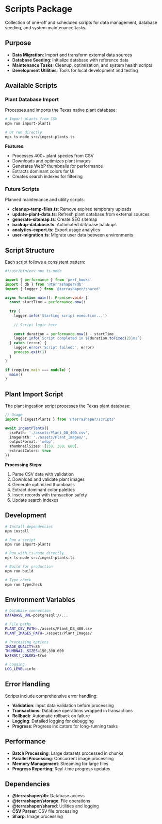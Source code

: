 # Scripts Package

Collection of one-off and scheduled scripts for data management, database seeding, and system maintenance tasks.

## Purpose

- **Data Migration**: Import and transform external data sources
- **Database Seeding**: Initialize database with reference data
- **Maintenance Tasks**: Cleanup, optimization, and system health scripts
- **Development Utilities**: Tools for local development and testing

## Available Scripts

### Plant Database Import
Processes and imports the Texas native plant database:

```bash
# Import plants from CSV
npm run import-plants

# Or run directly
npx ts-node src/ingest-plants.ts
```

**Features:**
- Processes 400+ plant species from CSV
- Downloads and optimizes plant images
- Generates WebP thumbnails for performance
- Extracts dominant colors for UI
- Creates search indexes for filtering

### Future Scripts
Planned maintenance and utility scripts:

- **cleanup-temp-files.ts**: Remove expired temporary uploads
- **update-plant-data.ts**: Refresh plant database from external sources
- **generate-sitemap.ts**: Create SEO sitemap
- **backup-database.ts**: Automated database backups
- **analytics-export.ts**: Export usage analytics
- **user-migration.ts**: Migrate user data between environments

## Script Structure

Each script follows a consistent pattern:

```typescript
#!/usr/bin/env npx ts-node

import { performance } from 'perf_hooks'
import { db } from '@terrashaper/db'
import { logger } from '@terrashaper/shared'

async function main(): Promise<void> {
  const startTime = performance.now()
  
  try {
    logger.info('Starting script execution...')
    
    // Script logic here
    
    const duration = performance.now() - startTime
    logger.info(`Script completed in ${duration.toFixed(2)}ms`)
  } catch (error) {
    logger.error('Script failed:', error)
    process.exit(1)
  }
}

if (require.main === module) {
  main()
}
```

## Plant Import Script

The plant ingestion script processes the Texas plant database:

```typescript
// Usage
import { ingestPlants } from '@terrashaper/scripts'

await ingestPlants({
  csvPath: './assets/Plant_DB_400.csv',
  imagePath: './assets/Plant_Images/',
  outputFormat: 'webp',
  thumbnailSizes: [150, 300, 600],
  extractColors: true
})
```

**Processing Steps:**
1. Parse CSV data with validation
2. Download and validate plant images
3. Generate optimized thumbnails
4. Extract dominant color palettes
5. Insert records with transaction safety
6. Update search indexes

## Development

```bash
# Install dependencies
npm install

# Run a script
npm run import-plants

# Run with ts-node directly
npx ts-node src/ingest-plants.ts

# Build for production
npm run build

# Type check
npm run typecheck
```

## Environment Variables

```bash
# Database connection
DATABASE_URL=postgresql://...

# File paths
PLANT_CSV_PATH=./assets/Plant_DB_400.csv
PLANT_IMAGES_PATH=./assets/Plant_Images/

# Processing options
IMAGE_QUALITY=85
THUMBNAIL_SIZES=150,300,600
EXTRACT_COLORS=true

# Logging
LOG_LEVEL=info
```

## Error Handling

Scripts include comprehensive error handling:

- **Validation**: Input data validation before processing
- **Transactions**: Database operations wrapped in transactions
- **Rollback**: Automatic rollback on failure
- **Logging**: Detailed logging for debugging
- **Progress**: Progress indicators for long-running tasks

## Performance

- **Batch Processing**: Large datasets processed in chunks
- **Parallel Processing**: Concurrent image processing
- **Memory Management**: Streaming for large files
- **Progress Reporting**: Real-time progress updates

## Dependencies

- **@terrashaper/db**: Database access
- **@terrashaper/storage**: File operations
- **@terrashaper/shared**: Utilities and logging
- **CSV Parser**: CSV file processing
- **Sharp**: Image processing